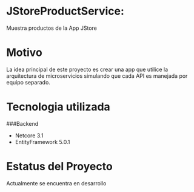 # JStoreProductService: 
Muestra productos de la App JStore
# Motivo
La idea principal de este proyecto es crear una app que utilice la arquitectura de microservicios simulando que cada API es manejada por equipo separado.

# Tecnologia utilizada 
 ###Backend 
 - Netcore 3.1
 - EntityFramework 5.0.1
  
# Estatus del Proyecto
Actualmente se encuentra en desarrollo




